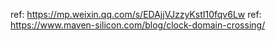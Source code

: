 ref: https://mp.weixin.qq.com/s/EDAjjVJzzyKstI10fqv6Lw
ref: https://www.maven-silicon.com/blog/clock-domain-crossing/